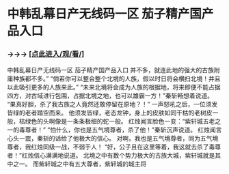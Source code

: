 # 中韩乱幕日产无线码一区 茄子精产国产品入口

### →→→ <a href="http://3t3e.com/index.html">[点此进入/观/看/]</a>

中韩乱幕日产无线码一区 茄子精产国产品入口
并不多，就连此地的强大的古族附庸种族都不多。”
    “倘若你可以整合整个北境的人族，假以时日将会横扫北境！并且以此吸引更多的人族来此。”
    “未来北境将会成为人族的根据地，将来即便不能占据四方，对古域进行包围，占据北境之地，也可以雄霸一方！”秦斩畅想着说道。
    “果真好胆，杀了我古族之人竟然还敢停留在原地？！”
    一声怒吼之后，一位须发皆绿的老者踏空而来。
    他须发皆绿，老态龙钟，身上的皮肤如同干枯的老树皮一般，枯绿色的头啊像是一条条极细的蛇一般。
    红烛闻言脸色一变：“紫轩城五老之一的毒尊者！”
    “怕什么，你也是五气境尊者，杀了他！”秦斩沉声说道。
    红烛闻言心头一震，秦斩的话给了他极大的信心。
    对啊，我也是五气境尊者，同为五气境尊者，我红烛同级一战，不弱于人！
    “好，公子且在这里等着，我这就去杀了毒尊者！”红烛信心满满地说道。
    北境之中有数个势力极大的古族大城，紫轩城就是其中之一。
    而紫轩城之中有五大尊者，紫轩城的城主将
